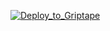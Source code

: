 [![Deploy_to_Griptape](https://github.com/griptape-ai/griptape-cloud/assets/2302515/4fd57873-5c93-44a8-8fa3-ac1bf7d73bcc)](https://cloud-staging.griptape.ai/structures?url=https://github.com/griptape-ai/griptape-sample-structures/blob/main/griptape-webscraper-researcher/structure.py&name=Griptape%20Webscraper%20Researcher)
